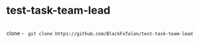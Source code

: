 # test-task-team-lead
<br>
clone - <code> git clone https://github.com/BlackFxTalon/test-task-team-lead</code>
